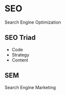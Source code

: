# SEO

Search Engine Optimization <br/>

## SEO Triad

* Code
* Strategy
* Content

## SEM

Search Engine Marketing <br/>

